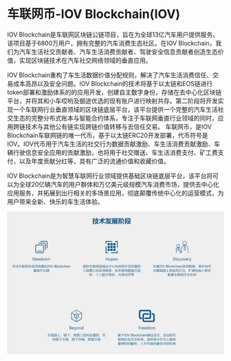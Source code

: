# 

# 车联网币-IOV Blockchain(IOV)

IOV Blockchain是车联网区块链公链项目，旨在为全球13亿汽车用户提供服务。该项目基于6800万用户，拥有完整的汽车消费生态社区。在IOV Blockchain，我们为汽车生活社交贡献者、汽车生活消费贡献者、驾驶安全信息贡献者创造生态价值，实现区块链技术在汽车社交网络领域的垂直应用。

IOV Blockchain重构了车生活数据价值分配规则，解决了汽车生活消费信任、交易成本高昂以及安全问题。IOV Blockchain的技术将基于以太链和EOS链进行token部署和激励体系的的应用开发，创建自主数字身份，存储在去中心化区块链平台，并将其和小车哎哟及御途优选的现有账户进行映射共存。第二阶段将开发实现一个车联网行业垂直领域的区块链底层平台，该平台提供一个完整的汽车生活社交生态的完整分布式账本与智能合约体系，专注于车联网垂直行业领域的同时，应用跨链技术与其他公有链实现跨链价值转移与去信任交易。
车联网币，是IOV Blockchain车联网链的唯一代币，基于以太链ERC20开发部署，代币符号是IOV。IOV代币用于汽车生活的社交行为数据贡献激励、车生活消费贡献激励、车辆行驶信息安全应用的贡献激励，也将用于社交赠送、车生活消费支付、矿工费支付，以及年度贡献分红等，具有广泛的流通价值和收藏价值。

IOV Blockchain是为智慧车联网行业领域提供基础区块链底层平台，该平台将可以为全球20亿辆汽车的用户群体和万亿美元级规模汽车消费市场，提供去中心化应用服务，并拓展到出行相关的多场景应用，彻底颠覆传统中心化的运营模式，为用户带来全新、快乐的车生活体验。

![image-20220720161856890](image-20220720161856890.png)

